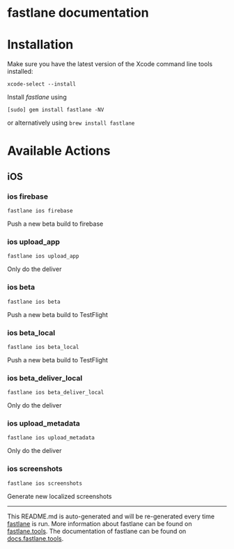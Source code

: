 # fastlane documentation

# Installation

Make sure you have the latest version of the Xcode command line tools installed:

```
xcode-select --install
```

Install _fastlane_ using

```
[sudo] gem install fastlane -NV
```

or alternatively using `brew install fastlane`

# Available Actions

## iOS

### ios firebase

```
fastlane ios firebase
```

Push a new beta build to firebase

### ios upload_app

```
fastlane ios upload_app
```

Only do the deliver

### ios beta

```
fastlane ios beta
```

Push a new beta build to TestFlight

### ios beta_local

```
fastlane ios beta_local
```

Push a new beta build to TestFlight

### ios beta_deliver_local

```
fastlane ios beta_deliver_local
```

Only do the deliver

### ios upload_metadata

```
fastlane ios upload_metadata
```

Only do the deliver

### ios screenshots

```
fastlane ios screenshots
```

Generate new localized screenshots

---

This README.md is auto-generated and will be re-generated every time [fastlane](https://fastlane.tools) is run.
More information about fastlane can be found on [fastlane.tools](https://fastlane.tools).
The documentation of fastlane can be found on [docs.fastlane.tools](https://docs.fastlane.tools).
